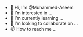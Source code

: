 - 👋 Hi, I’m @Muhammed-Aseem
- 👀 I’m interested in ...
- 🌱 I’m currently learning ...
- 💞️ I’m looking to collaborate on ...
- 📫 How to reach me ...

<!---
Muhammed-Aseem/Muhammed-Aseem is a ✨ special ✨ repository because its `README.md` (this file) appears on your GitHub profile.
You can click the Preview link to take a look at your changes.
--->
